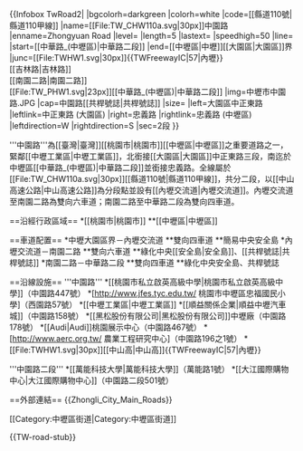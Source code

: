 {{Infobox TwRoad2|
|bgcolorh=darkgreen
|colorh=white
|code=[[縣道110號|縣道110甲線]]
|name=[[File:TW_CHW110a.svg|30px]]中園路
|enname=Zhongyuan Road
|level=
|length=5
|lastext=
|speedhigh=50
|line=
|start=[[中華路_(中壢區)|中華路二段]]
|end=[[中壢區|中壢]][[大園區|大園區]]界
|junc=[[File:TWHW1.svg|30px]]{{TWFreewayIC|57|內壢}}<br>[[吉林路|吉林路]]<br>[[南園二路|南園二路]]<br>[[File:TW_PHW1.svg|23px]][[中華路_(中壢區)|中華路二段]]
|img=中壢市中園路.JPG
|cap=中園路[[共桿號誌|共桿號誌]]
|size=
|left=大園區中正東路
|leftlink=中正東路 (大園區)
|right=忠義路
|rightlink=忠義路 (中壢區)
|leftdirection=W
|rightdirection=S
|sec=2段
}}

'''中園路'''為[[臺灣|臺灣]][[桃園市|桃園市]][[中壢區|中壢區]]之重要道路之一，緊鄰[[中壢工業區|中壢工業區]]，北銜接[[大園區|大園區]]中正東路三段，南迄於中壢區[[中華路_(中壢區)|中華路二段]]並銜接忠義路。全線屬於[[File:TW_CHW110a.svg|30px]][[縣道110號|縣道110甲線]]，共分二段，以[[中山高速公路|中山高速公路]]為分段點並設有[[內壢交流道|內壢交流道]]。內壢交流道至南園二路為雙向六車道；南園二路至中華路二段為雙向四車道。

==沿經行政區域==
*[[桃園市|桃園市]]
**[[中壢區|中壢區]]

==車道配置==
*中壢大園區界－內壢交流道
**雙向四車道
**簡易中央安全島
*內壢交流道－南園二路
**雙向六車道
**綠化中央[[安全島|安全島]]、[[共桿號誌|共桿號誌]]
*南園二路－中華路二段
**雙向四車道
**綠化中央安全島、共桿號誌

==沿線設施==
'''中園路'''
*[[桃園市私立啟英高級中學|桃園市私立啟英高級中學]]（中園路447號）
*[http://www.jfes.tyc.edu.tw/ 桃園市中壢區忠福國民小學]（西園路57號）
*[[中壢工業區|中壢工業區]]
*[[順益關係企業|順益中壢汽車城]]（中園路158號）
*[[黑松股份有限公司|黑松股份有限公司]]中壢廠（中園路178號）
*[[Audi|Audi]]桃園展示中心（中園路467號）
*[http://www.aerc.org.tw/ 農業工程研究中心]（中園路196之1號）
*[[File:TWHW1.svg|30px]][[中山高|中山高]]{{TWFreewayIC|57|內壢}}

'''中園路二段'''
*[[萬能科技大學|萬能科技大學]]（萬能路1號）
*[[大江國際購物中心|大江國際購物中心]]（中園路二段501號）

==外部連結==
{{Zhongli_City_Main_Roads}}

[[Category:中壢區街道|Category:中壢區街道]]


{{TW-road-stub}}
